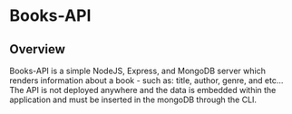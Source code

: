 # Books-API

## Overview
Books-API is a simple NodeJS, Express, and MongoDB server which renders information about a book - such as: title, author, genre, and etc... The API is not deployed anywhere and the data is embedded within the application and must be inserted in the mongoDB through the CLI. 
